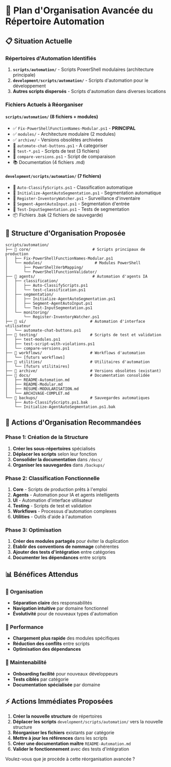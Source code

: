 # 🚀 Plan d'Organisation Avancée du Répertoire Automation

## 📋 Situation Actuelle

### Répertoires d'Automation Identifiés
1. **`scripts/automation/`** - Scripts PowerShell modulaires (architecture principale)
2. **`development/scripts/automation/`** - Scripts d'automation pour le développement
3. **Autres scripts dispersés** - Scripts d'automation dans diverses locations

### Fichiers Actuels à Réorganiser

#### `scripts/automation/` (8 fichiers + modules)
- ✅ `Fix-PowerShellFunctionNames-Modular.ps1` - **PRINCIPAL**
- ✅ `modules/` - Architecture modulaire (2 modules)
- ✅ `archive/` - Versions obsolètes archivées
- 🔧 `automate-chat-buttons.ps1` - À categoriser
- 🔧 `test-*.ps1` - Scripts de test (3 fichiers)
- 🔧 `compare-versions.ps1` - Script de comparaison
- 📚 Documentation (4 fichiers .md)

#### `development/scripts/automation/` (7 fichiers)
- 🔄 `Auto-ClassifyScripts.ps1` - Classification automatique
- 🔄 `Initialize-AgentAutoSegmentation.ps1` - Segmentation automatique
- 🔄 `Register-InventoryWatcher.ps1` - Surveillance d'inventaire
- 🔄 `Segment-AgentAutoInput.ps1` - Segmentation d'entrée
- 🔄 `Test-InputSegmentation.ps1` - Tests de segmentation
- 📦 Fichiers .bak (2 fichiers de sauvegarde)

## 🎯 Structure d'Organisation Proposée

```
scripts/automation/
├── 📁 core/                           # Scripts principaux de production
│   ├── Fix-PowerShellFunctionNames-Modular.ps1
│   └── modules/                       # Modules PowerShell
│       ├── PowerShellVerbMapping/
│       └── PowerShellFunctionValidator/
├── 📁 agents/                         # Automation d'agents IA
│   ├── classification/
│   │   ├── Auto-ClassifyScripts.ps1
│   │   └── test-classification.ps1
│   ├── segmentation/
│   │   ├── Initialize-AgentAutoSegmentation.ps1
│   │   ├── Segment-AgentAutoInput.ps1
│   │   └── Test-InputSegmentation.ps1
│   └── monitoring/
│       └── Register-InventoryWatcher.ps1
├── 📁 ui/                            # Automation d'interface utilisateur
│   └── automate-chat-buttons.ps1
├── 📁 testing/                       # Scripts de test et validation
│   ├── test-modules.ps1
│   ├── test-script-with-violations.ps1
│   └── compare-versions.ps1
├── 📁 workflows/                     # Workflows d'automation
│   └── [futurs workflows]
├── 📁 utilities/                     # Utilitaires d'automation
│   └── [futurs utilitaires]
├── 📁 archive/                       # Versions obsolètes (existant)
├── 📁 docs/                          # Documentation consolidée
│   ├── README-Automation.md
│   ├── README-Modular.md
│   ├── RÉSUMÉ-MODULARISATION.md
│   └── ARCHIVAGE-COMPLET.md
└── 📁 backups/                       # Sauvegardes automatiques
    ├── Auto-ClassifyScripts.ps1.bak
    └── Initialize-AgentAutoSegmentation.ps1.bak
```

## 🔧 Actions d'Organisation Recommandées

### Phase 1: Création de la Structure
1. **Créer les sous-répertoires** spécialisés
2. **Déplacer les scripts** selon leur fonction
3. **Consolider la documentation** dans `/docs/`
4. **Organiser les sauvegardes** dans `/backups/`

### Phase 2: Classification Fonctionnelle
1. **Core** - Scripts de production prêts à l'emploi
2. **Agents** - Automation pour IA et agents intelligents
3. **UI** - Automation d'interface utilisateur
4. **Testing** - Scripts de test et validation
5. **Workflows** - Processus d'automation complexes
6. **Utilities** - Outils d'aide à l'automation

### Phase 3: Optimisation
1. **Créer des modules partagés** pour éviter la duplication
2. **Établir des conventions de nommage** cohérentes
3. **Ajouter des tests d'intégration** entre catégories
4. **Documenter les dépendances** entre scripts

## 📊 Bénéfices Attendus

### 🧹 Organisation
- **Séparation claire** des responsabilités
- **Navigation intuitive** par domaine fonctionnel
- **Évolutivité** pour de nouveaux types d'automation

### 🚀 Performance
- **Chargement plus rapide** des modules spécifiques
- **Réduction des conflits** entre scripts
- **Optimisation des dépendances**

### 👥 Maintenabilité
- **Onboarding facilité** pour nouveaux développeurs
- **Tests ciblés** par catégorie
- **Documentation spécialisée** par domaine

## ⚡ Actions Immédiates Proposées

1. **Créer la nouvelle structure** de répertoires
2. **Déplacer les scripts** `development/scripts/automation/` vers la nouvelle structure
3. **Réorganiser les fichiers** existants par catégorie
4. **Mettre à jour les références** dans les scripts
5. **Créer une documentation maître** `README-Automation.md`
6. **Valider le fonctionnement** avec des tests d'intégration

Voulez-vous que je procède à cette réorganisation avancée ?
